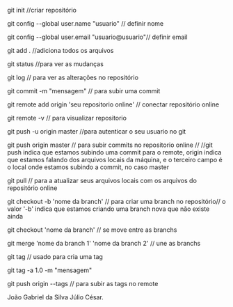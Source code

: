 git init  //criar repositório 

git config --global user.name "usuario" // definir nome

git config --global user.email "usuario@usuario"// definir email

git add . //adiciona todos os arquivos

git status //para ver as mudanças

git log // para ver as alterações no repositório

git commit -m "mensagem" // para subir uma commit

git remote add origin 'seu repositorio online' // conectar repositório online

git remote -v // para visualizar repositorio

git push -u origin master //para autenticar o seu usuario no git

git push origin master // para subir commits no repositorio online //
//git push indica que estamos subindo uma commit para o remote, origin indica que estamos falando dos arquivos locais da máquina, e o terceiro campo é o local onde estamos subindo a commit, no caso master

git pull // para a atualizar seus arquivos locais com os arquivos do repositório online

git checkout -b 'nome da branch' // para criar uma branch no repositório// o valor '-b' indica que estamos criando uma branch nova que não existe ainda

git checkout 'nome da branch' // se move entre as branchs

git merge 'nome da branch 1' 'nome da branch 2' // une as branchs

git tag // usado para cria uma tag

git tag -a 1.0 -m "mensagem"

git push origin --tags // para subir as tags no remote

João Gabriel da Silva
Júlio César.
